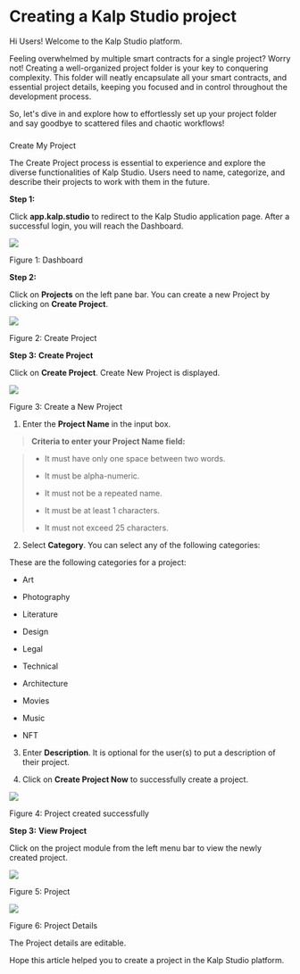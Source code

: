 # Creating a Kalp Studio project

Hi Users! Welcome to the Kalp Studio platform.

Feeling overwhelmed by multiple smart contracts for a single project? Worry not! Creating a well-organized project folder is your key to conquering complexity. This folder will neatly encapsulate all your smart contracts, and essential project details, keeping you focused and in control throughout the development process.

So, let's dive in and explore how to effortlessly set up your project folder and say goodbye to scattered files and chaotic workflows!

### 

Create My Project

The Create Project process is essential to experience and explore the diverse functionalities of Kalp Studio. Users need to name, categorize, and describe their projects to work with them in the future.

**Step 1:**

Click **app.kalp.studio** to redirect to the Kalp Studio application page. After a successful login, you will reach the Dashboard.

![](https://docs.kalp.studio/~gitbook/image?url=https:%2F%2Fs3-ap-south-1.amazonaws.com%2Find-cdn.freshdesk.com%2Fdata%2Fhelpdesk%2Fattachments%2Fproduction%2F1060006982426%2Foriginal%2F10su_TEwBBo4fvHv5WiNAxcVeCkfQT2XlA.png%3F1708424451&width=768&dpr=4&quality=100&sign=09eff64fd384c00ccbbc43f892ee309f810fefb8b1b4640520704c2a6fa5363c)

Figure 1: Dashboard

**Step 2:**

Click on **Projects** on the left pane bar. You can create a new Project by clicking on **Create Project**.

![](https://docs.kalp.studio/~gitbook/image?url=https:%2F%2Fs3-ap-south-1.amazonaws.com%2Find-cdn.freshdesk.com%2Fdata%2Fhelpdesk%2Fattachments%2Fproduction%2F1060007258486%2Foriginal%2FtWYnWrXgqYiwZ3evv0LvunvT9TfUp0W6cg.png%3F1709011355&width=768&dpr=4&quality=100&sign=ab31eac6724e7ade2416dde1aa7197eded7f19591ddf21d7e4c9141387caa285)

Figure 2: Create Project

**Step 3:** **Create Project**

Click on **Create Project**. Create New Project is displayed.

![](https://docs.kalp.studio/~gitbook/image?url=https:%2F%2Fs3-ap-south-1.amazonaws.com%2Find-cdn.freshdesk.com%2Fdata%2Fhelpdesk%2Fattachments%2Fproduction%2F1060006814222%2Foriginal%2Fo9oYbdWXQ_QRxlCh299btlJL1URNP2-4YQ.png%3F1707975945&width=768&dpr=4&quality=100&sign=af068106c243cc51e2acebec69a6c5edf410586acb3a0d40327827056fecbbd0)

Figure 3: Create a New Project

1. Enter the **Project Name** in the input box.

> **Criteria to enter your Project Name field:**

> -   It must have only one space between two words.
>     
> -   It must be alpha-numeric.
>     
> -   It must not be a repeated name.
>     
> -   It must be at least 1 characters.
>     
> -   It must not exceed 25 characters.
>     

2. Select **Category**. You can select any of the following categories:

These are the following categories for a project:

-   Art
    
-   Photography
    
-   Literature
    
-   Design
    
-   Legal
    
-   Technical
    
-   Architecture
    
-   Movies
    
-   Music
    
-   NFT
    

3. Enter **Description**. It is optional for the user(s) to put a description of their project.

4. Click on **Create Project Now** to successfully create a project.

![](https://docs.kalp.studio/~gitbook/image?url=https:%2F%2Fs3-ap-south-1.amazonaws.com%2Find-cdn.freshdesk.com%2Fdata%2Fhelpdesk%2Fattachments%2Fproduction%2F1060006982603%2Foriginal%2FAsg_zJmcykiTjQlxf7o9K_snwJurUl8Abw.png%3F1708424655&width=768&dpr=4&quality=100&sign=576da7d6c1ee773016fd5bb581d77287bdd4c569f30047eeafcabed00cdd4def)

Figure 4: Project created successfully

**Step 3:** **View Project**

Click on the project module from the left menu bar  to view the newly created project.

![](https://docs.kalp.studio/~gitbook/image?url=https:%2F%2Fs3-ap-south-1.amazonaws.com%2Find-cdn.freshdesk.com%2Fdata%2Fhelpdesk%2Fattachments%2Fproduction%2F1060007255966%2Foriginal%2FTigc_jhSCeYfBLMawQ4lYt7vGo3bzTeLFw.png%3F1709008575&width=768&dpr=4&quality=100&sign=c9b21da2bc7bcfe5e4e842bec4a92f5d649f5d2ae4874e444b4622a6b4578562)

Figure 5: Project

![](https://docs.kalp.studio/~gitbook/image?url=https:%2F%2Fs3-ap-south-1.amazonaws.com%2Find-cdn.freshdesk.com%2Fdata%2Fhelpdesk%2Fattachments%2Fproduction%2F1060007019544%2Foriginal%2FkzC0FCZImulXzGhmNhsNEHgiwlVA-qq5Lw.png%3F1708503949&width=768&dpr=4&quality=100&sign=02dec3cd6a8475565c38f0311a16e290ffa0c5850db8c7fa764f1cfd5f7d4d49)

Figure 6: Project Details

The Project details are editable.

Hope this article helped you to create a project in the Kalp Studio platform.